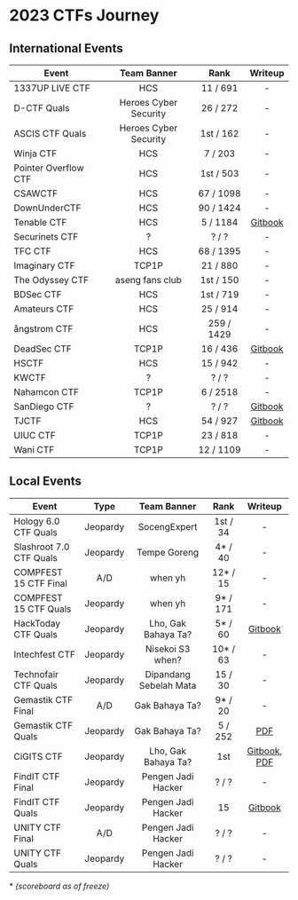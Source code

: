 # 2023 CTFs Journey

## International Events
| Event | Team Banner | Rank | Writeup |
| --- | :---: |  :---: | :---: |
| 1337UP LIVE CTF |  HCS | 11 / 691 | - | 
| D-CTF Quals |  Heroes Cyber Security | 26 / 272 | - | 
| ASCIS CTF Quals |  Heroes Cyber Security | 1st / 162 | - | 
| Winja CTF |  HCS | 7 / 203 | - | 
| Pointer Overflow CTF |  HCS |  1st / 503 | - |
| CSAWCTF |  HCS |  67 / 1098 | - |
| DownUnderCTF |  HCS |  90 / 1424 | - |
| Tenable CTF |  HCS |  5 / 1184 | [Gitbook](https://hyggehalcyon.gitbook.io/page/ctfs/2023/tenable-ctf-2023) |
| Securinets CTF |  ? | ? / ? | - |
| TFC CTF |  HCS |  68 / 1395 | - |
| Imaginary CTF |  TCP1P | 21 / 880 | - |
| The Odyssey CTF |  aseng fans club | 1st / 150 | - |
| BDSec CTF |  HCS | 1st / 719 | - |
| Amateurs CTF |  HCS | 25 / 914 | - |
| ångstrom CTF |  HCS | 259 / 1429 | - 
| DeadSec CTF |  TCP1P | 16 / 436 | [Gitbook](https://hyggehalcyon.gitbook.io/page/ctfs/2023/deadsec-ctf-2023) 
| HSCTF |  HCS | 15 / 942 | -
| KWCTF |  ? | ? / ? | - 
| Nahamcon CTF |  TCP1P | 6 / 2518 | -     
| SanDiego CTF | ? | ? / ? | [Gitbook](https://hyggehalcyon.gitbook.io/page/ctfs/2023/sandiegoctf-2023) 
| TJCTF |   HCS | 54 / 927 | [Gitbook](https://hyggehalcyon.gitbook.io/page/ctfs/2023/tjctf-2023) 
| UIUC CTF |  TCP1P | 23 / 818 | -    
| Wani CTF |  TCP1P | 12 / 1109 | - 
    
    
## Local Events
| Event | Type | Team Banner | Rank | Writeup |
| --- | :---: |  :---: |  :---: | :---: |
| Hology 6.0 CTF Quals |  Jeopardy | SocengExpert | 1st / 34 | - |
| Slashroot 7.0 CTF Quals |  Jeopardy | Tempe Goreng | 4* / 40 | - |
| COMPFEST 15 CTF Final |  A/D | when yh | 12* / 15 | - |
| COMPFEST 15 CTF Quals |  Jeopardy | when yh | 9* / 171 | - |
| HackToday CTF Quals | Jeopardy | Lho, Gak Bahaya Ta? | 5* / 60 | [Gitbook](https://hyggehalcyon.gitbook.io/page/ctfs/2023/hacktoday-ctf-quals) |
| Intechfest CTF |  Jeopardy | Nisekoi S3 when? | 10* / 63 | - |
| Technofair CTF Quals |  Jeopardy | Dipandang Sebelah Mata | 15 / 30 | - |
| Gemastik CTF Final |  A/D | Gak Bahaya Ta? | 9* / 20 | - |
| Gemastik CTF Quals |  Jeopardy | Gak Bahaya Ta? | 5 / 252 | [PDF](https://github.com/HyggeHalcyon/WriteUps/blob/main/2023/GemastikCTF/Qualifier/Writeup%20Seleksi%20Gemastik%202023%20-%20Gak%20Bahaya%20Ta.pdf) |
| CiGITS CTF |  Jeopardy |  Lho, Gak Bahaya Ta? | 1st | [Gitbook](https://hyggehalcyon.gitbook.io/page/ctfs/2023/cigits-2023), [PDF](https://github.com/HyggeHalcyon/WriteUps/blob/main/2023/CiGITSCTF/Seleksi_Internal_Gemastik_2023_Gak_Bahaya_Ta.pdf)
| FindIT CTF Final |  Jeopardy  | Pengen Jadi Hacker | ? / ? | -
| FindIT CTF Quals |  Jeopardy | Pengen Jadi Hacker | 15 | [Gitbook](https://hyggehalcyon.gitbook.io/page/ctfs/2023/findit-ctf-2023) 
| UNITY CTF Final |  A/D | Pengen Jadi Hacker | ? / ? | -
| UNITY CTF Quals |  Jeopardy | Pengen Jadi Hacker | ? / ? | -

\* *(scoreboard as of freeze)*